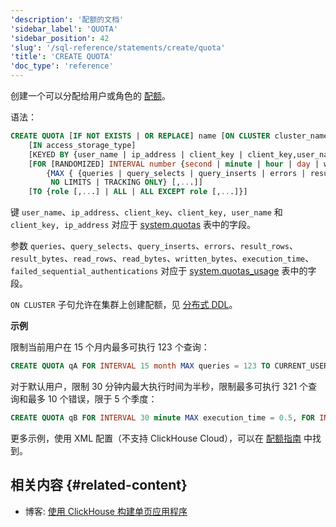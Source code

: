 ```yaml
---
'description': '配额的文档'
'sidebar_label': 'QUOTA'
'sidebar_position': 42
'slug': '/sql-reference/statements/create/quota'
'title': 'CREATE QUOTA'
'doc_type': 'reference'
---
```


创建一个可以分配给用户或角色的 [配额](../../../guides/sre/user-management/index.md#quotas-management)。

语法：

```sql
CREATE QUOTA [IF NOT EXISTS | OR REPLACE] name [ON CLUSTER cluster_name]
    [IN access_storage_type]
    [KEYED BY {user_name | ip_address | client_key | client_key,user_name | client_key,ip_address} | NOT KEYED]
    [FOR [RANDOMIZED] INTERVAL number {second | minute | hour | day | week | month | quarter | year}
        {MAX { {queries | query_selects | query_inserts | errors | result_rows | result_bytes | read_rows | read_bytes | written_bytes | execution_time | failed_sequential_authentications} = number } [,...] |
         NO LIMITS | TRACKING ONLY} [,...]]
    [TO {role [,...] | ALL | ALL EXCEPT role [,...]}]
```

键 `user_name`、`ip_address`、`client_key`、`client_key, user_name` 和 `client_key, ip_address` 对应于 [system.quotas](../../../operations/system-tables/quotas.md) 表中的字段。

参数 `queries`、`query_selects`、`query_inserts`、`errors`、`result_rows`、`result_bytes`、`read_rows`、`read_bytes`、`written_bytes`、`execution_time`、`failed_sequential_authentications` 对应于 [system.quotas_usage](../../../operations/system-tables/quotas_usage.md) 表中的字段。

`ON CLUSTER` 子句允许在集群上创建配额，见 [分布式 DDL](../../../sql-reference/distributed-ddl.md)。

**示例**

限制当前用户在 15 个月内最多可执行 123 个查询：

```sql
CREATE QUOTA qA FOR INTERVAL 15 month MAX queries = 123 TO CURRENT_USER;
```

对于默认用户，限制 30 分钟内最大执行时间为半秒，限制最多可执行 321 个查询和最多 10 个错误，限于 5 个季度：

```sql
CREATE QUOTA qB FOR INTERVAL 30 minute MAX execution_time = 0.5, FOR INTERVAL 5 quarter MAX queries = 321, errors = 10 TO default;
```

更多示例，使用 XML 配置（不支持 ClickHouse Cloud），可以在 [配额指南](/operations/quotas) 中找到。

## 相关内容 {#related-content}

- 博客: [使用 ClickHouse 构建单页应用程序](https://clickhouse.com/blog/building-single-page-applications-with-clickhouse-and-http)
